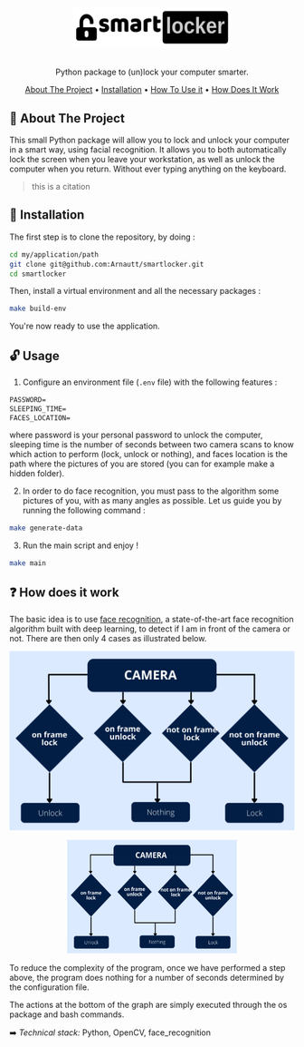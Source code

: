 <!-- LOGO -->
<br />
<h1>
<p align="center">
  <img src="imgs/logo.png" alt="Logo" width="280" height="70">


</h1>
  <p align="center">
    Python package to (un)lock your computer smarter.
    <br />
  </p>
</p>

<p align="center">
  <a href="#rocket-about-the-project">About The Project</a> •
  <a href="#wrench-installation">Installation</a> •
  <a href="#unlock-usage">How To Use it</a> •
  <a href="#question-how-does-it-work">How Does It Work</a> 
</p>  

## :rocket: About The Project

This small Python package will allow you to lock and unlock your computer
in a smart way, using facial recognition.
It allows you to both automatically lock the screen when you leave your workstation,
as well as unlock the computer when you return.
Without ever typing anything on the keyboard.

> this is a citation


## :wrench: Installation

The first step is to clone the repository, by doing :

```bash
cd my/application/path
git clone git@github.com:Arnautt/smartlocker.git
cd smartlocker
```

Then, install a virtual environment and all the necessary packages :


```bash
make build-env
```

You're now ready to use the application.

## :unlock: Usage

1. Configure an environment file (`.env` file) with the following features : 

```env
PASSWORD=
SLEEPING_TIME= 
FACES_LOCATION=
```

where password is your personal password to unlock the computer,
sleeping time is the number of seconds between two camera scans to know which action to perform (lock, unlock or nothing),
and faces location is the path where the pictures of you are stored (you can for example make a hidden folder).

2. In order to do face recognition, you must pass to the algorithm some pictures of you, with as many angles as possible. 
Let us guide you by running the following command : 

```bash
make generate-data
```


3. Run the main script and enjoy !


```bash
make main
```

## :question: How does it work 

The basic idea is to use [face recognition](https://github.com/ageitgey/face_recognition), a state-of-the-art face recognition
algorithm built with deep learning, to detect if I am in front of the camera or not.
There are then only 4 cases as illustrated below.


![Flowchart](imgs/flowchart.png)


<p align="center">
  <img src="imgs/flowchart.png" width="300" height="200"/>
</p>


To reduce the complexity of the program, once we have performed a step above,
the program does nothing for a number of seconds determined by the configuration file.

The actions at the bottom of the graph are simply executed through the os package and bash commands.


:arrow_right: *Technical stack:* Python, OpenCV, face_recognition
